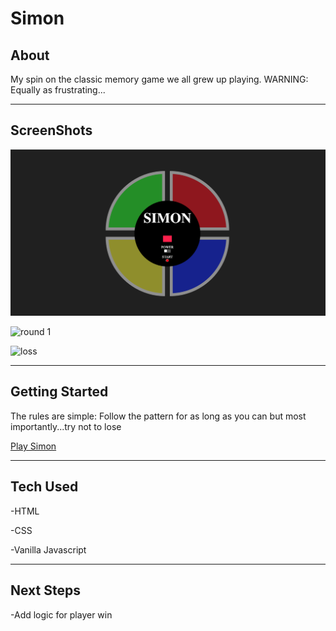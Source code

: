 # Simon

## About

My spin on the classic memory game we all grew up playing. WARNING: Equally as frustrating...

---

## ScreenShots 

![board](assets/board.jpg)

![round 1](assets/round_1.jpg)

![loss](assets/loss.jpg)

---

## Getting Started

The rules are simple: Follow the pattern for as long as you can but most importantly...try not to lose

 [Play Simon](https://codymurr.github.io/Simon/)

 ---

 ## Tech Used

-HTML

-CSS

-Vanilla Javascript

---

## Next Steps

-Add logic for player win